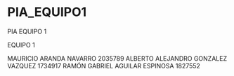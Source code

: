# PIA_EQUIPO1
PIA EQUIPO 1


EQUIPO 1

MAURICIO ARANDA NAVARRO               2035789
ALBERTO ALEJANDRO GONZALEZ VAZQUEZ    1734917
RAMÓN GABRIEL AGUILAR ESPINOSA        1827552

